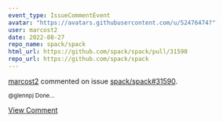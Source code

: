 ```yaml
---
event_type: IssueCommentEvent
avatar: "https://avatars.githubusercontent.com/u/52476474?"
user: marcost2
date: 2022-08-27
repo_name: spack/spack
html_url: https://github.com/spack/spack/pull/31590
repo_url: https://github.com/spack/spack
---
```


<a href='https://github.com/marcost2' target='_blank'>marcost2</a> commented on issue <a href='https://github.com/spack/spack/pull/31590' target='_blank'>spack/spack#31590</a>.

<small>@glennpj Done...</small>

<a href='https://github.com/spack/spack/pull/31590' target='_blank'>View Comment</a>